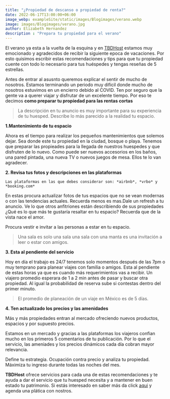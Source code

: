 ```yaml
---
title: "¿Propiedad de descanso o propiedad de renta?"
date: 2022-06-17T13:00:00+06:00
image_webp: exampleSite/static/images/Blogimages/verano.webp
image: images/Blogimages/verano.jpg
author: Elizabeth Hernandez
description : "Prepara tu propiedad para el verano"
---
```


El verano ya esta a la vuelta de la esquina y en [TBDHost][1] estamos muy emocionado y agradecidos de recibir la siguiente epoca de vacaciones. Por esto quisimos escribir estas recomendaciones y tips para que tu propiedad cuente con todo lo necesario para tus huéspedes y tengas reseñas de 5 estrellas.   

Antes de entrar al asusnto queremos explicar el sentir de mucho de nosotros. Estamos terminando un periodo muy difícil donde mucho de nosotros estuvimos en un encierro debido al COVID. Ten por seguro que la gente va a querer viajar y disfrutar de un excelente tiempo. Por eso te decimos **como preparar tu propiedad para las rentas cortas**  

> La descripción en tu anuncio es muy importante para su experiencia de tu huesped. Describe lo más parecido a la realidad tu espacio. 

**1.Mantenimiento de tu espacio**

  Ahora es el tiempo para realizar los pequeños mantenimientos que solemos dejar. Sea donde este tu propiedad en la ciudad, bosque o playa. Tenemos que preparar las propieades para la llegada de nuestros huespedes y que disfruten de lo nuevo. Como puede ser nuevos accesorios en los baños, una pared pintada, una nueva TV o nuevos juegos de mesa. Ellos te lo van agradecer.   

**2. Revisa tus fotos y descripciones en las plataformas**

    Las plataformas en las que debes considerar son: *airbnb*, *vrbo* y *booking.com*

  En estas procura actualizar fotos de tus espacios que no se vean modernas o con las tendencias actuales. Recuerda menos es mas.Dale un refresh a tu anuncio. Ve lo que otros anfitriones están describiendo de sus propiedades ¿Qué es lo que más te gustaría resaltar en tu espacio? 
  Recuerda que de la vista nace el amor. 

  Procura vestir e invitar a las personas a estar en tu espacio.

>Una sala es solo una sala una sala con una manta es una invitación a leer o estar con amigos.

**3. Esta al pendiente del servicio** 

  Hoy en día el trabajo es 24/7 tenemos solo momentos después de las 7pm o muy temprano para planear viajes con familia o amigos.
  Esta al pendiente de estas horas ya que es cuando más requerimientos vas a recibir. Un viajero promedio esperara de 1 a 2 min antes de pasar y buscar otra propiedad. Al igual la probabilidad de reserva sube si contestas dentro del primer minuto. 

> El promedio de planeación de un viaje en México es de 5 días.

**4. Ten actualizado los precios y las amenidades**

  Más y más propiedades entran al mercado ofreciendo nuevos productos, espacios y por supuesto precios.

  Estamos en un mercado y gracias a las plataformas los viajeros confian mucho en los primeros 5 comentarios de tu publicación. Por lo que el servicio, las ameniades y los precios dinámicos cada día cobran mayor relevancia. 
  
  Define tu estrategia. Ocupación contra precio y analiza tu propiedad. Máximiza tu ingreso durante todas las noches del mes. 

**TBDHost** ofrece servicios para cada una de estas recomendaciones y te ayuda a dar el servicio que tu huesped necesita y a mantener en buen estado tu patrimonio. Si estás interesado en saber más da click [aqui][2] y agenda una plática con nostros. 




[1]:<https://www.tbdhost.com>
[2]:<https://booking.setmore.com/scheduleappointment/5c9b0fe8-cbca-47fb-ae5d-a62b1ffe6dc8/services/s82ef91f4ded95f6f44cacf3af98edd0f7d30d3fa?source=easyshare>